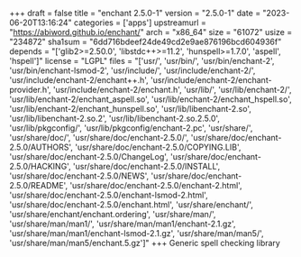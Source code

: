 +++
draft = false
title = "enchant 2.5.0-1"
version = "2.5.0-1"
date = "2023-06-20T13:16:24"
categories = ['apps']
upstreamurl = "https://abiword.github.io/enchant/"
arch = "x86_64"
size = "61072"
usize = "234872"
sha1sum = "6dd716bdeef24de49cd2e9ae876196bcd604936f"
depends = "['glib2>=2.50.0', 'libstdc++>=11.2', 'hunspell>=1.7.0', 'aspell', 'hspell']"
license = "LGPL"
files = "['usr/', 'usr/bin/', 'usr/bin/enchant-2', 'usr/bin/enchant-lsmod-2', 'usr/include/', 'usr/include/enchant-2/', 'usr/include/enchant-2/enchant++.h', 'usr/include/enchant-2/enchant-provider.h', 'usr/include/enchant-2/enchant.h', 'usr/lib/', 'usr/lib/enchant-2/', 'usr/lib/enchant-2/enchant_aspell.so', 'usr/lib/enchant-2/enchant_hspell.so', 'usr/lib/enchant-2/enchant_hunspell.so', 'usr/lib/libenchant-2.so', 'usr/lib/libenchant-2.so.2', 'usr/lib/libenchant-2.so.2.5.0', 'usr/lib/pkgconfig/', 'usr/lib/pkgconfig/enchant-2.pc', 'usr/share/', 'usr/share/doc/', 'usr/share/doc/enchant-2.5.0/', 'usr/share/doc/enchant-2.5.0/AUTHORS', 'usr/share/doc/enchant-2.5.0/COPYING.LIB', 'usr/share/doc/enchant-2.5.0/ChangeLog', 'usr/share/doc/enchant-2.5.0/HACKING', 'usr/share/doc/enchant-2.5.0/INSTALL', 'usr/share/doc/enchant-2.5.0/NEWS', 'usr/share/doc/enchant-2.5.0/README', 'usr/share/doc/enchant-2.5.0/enchant-2.html', 'usr/share/doc/enchant-2.5.0/enchant-lsmod-2.html', 'usr/share/doc/enchant-2.5.0/enchant.html', 'usr/share/enchant/', 'usr/share/enchant/enchant.ordering', 'usr/share/man/', 'usr/share/man/man1/', 'usr/share/man/man1/enchant-2.1.gz', 'usr/share/man/man1/enchant-lsmod-2.1.gz', 'usr/share/man/man5/', 'usr/share/man/man5/enchant.5.gz']"
+++
Generic spell checking library